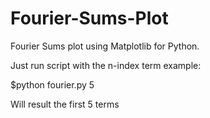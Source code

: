 Fourier-Sums-Plot
=================

Fourier Sums plot using Matplotlib for Python.

Just run script with the n-index term
example:

$python fourier.py 5

Will result the first 5 terms
